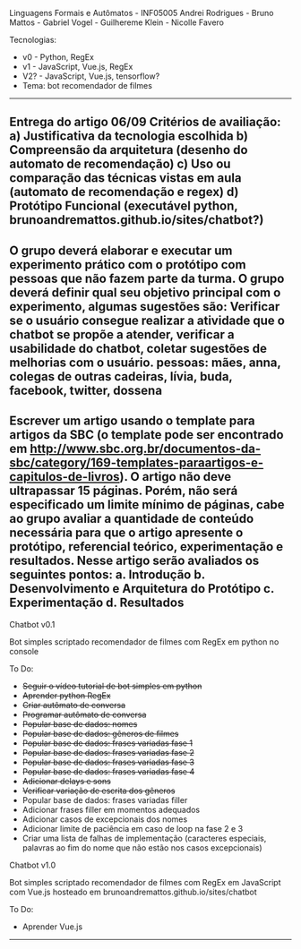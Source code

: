 Linguagens Formais e Autômatos - INF05005
Andrei Rodrigues - Bruno Mattos - Gabriel Vogel - Guilhereme Klein - Nicolle Favero

Tecnologias:
* v0 - Python, RegEx
* v1 - JavaScript, Vue.js, RegEx
* V2? - JavaScript, Vue.js, tensorflow?
* Tema: bot recomendador de filmes
----------------------------------------------------------------------------------------------------------------------
Entrega do artigo 06/09
Critérios de availiação:
a) Justificativa da tecnologia escolhida
b) Compreensão da arquitetura (desenho do automato de recomendação)
c) Uso ou comparação das técnicas vistas em aula (automato de recomendação e regex)
d) Protótipo Funcional (executável python, brunoandremattos.github.io/sites/chatbot?)
----------------------------------------------------------------------------------------------------------------------
O grupo deverá elaborar e executar um experimento prático com o
protótipo com pessoas que não fazem parte da turma.
O grupo deverá definir qual seu objetivo principal com o experimento, algumas sugestões são: 
Verificar se o usuário consegue realizar a atividade que o chatbot se propõe a atender, verificar a usabilidade do chatbot,
coletar sugestões de melhorias com o usuário.
pessoas: mães, anna, colegas de outras cadeiras, lívia, buda, facebook, twitter, dossena 
----------------------------------------------------------------------------------------------------------------------
Escrever um artigo usando o template para artigos da SBC (o template pode ser
encontrado em http://www.sbc.org.br/documentos-da-sbc/category/169-templates-paraartigos-e-capitulos-de-livros). O artigo não deve ultrapassar 15 páginas. Porém, não será
especificado um limite mínimo de páginas, cabe ao grupo avaliar a quantidade de conteúdo
necessária para que o artigo apresente o protótipo, referencial teórico, experimentação e
resultados. Nesse artigo serão avaliados os seguintes pontos:
a. Introdução
b. Desenvolvimento e Arquitetura do Protótipo
c. Experimentação
d. Resultados
------------------------------------------------------------------------------------------------------------------------

Chatbot v0.1

Bot simples scriptado recomendador de filmes com RegEx em python no console

To Do:
* ~~Seguir o vídeo tutorial de bot simples em python~~
* ~~Aprender python RegEx~~
* ~~Criar autômato de conversa~~
* ~~Programar autômato de conversa~~
* ~~Popular base de dados: nomes~~
* ~~Popular base de dados: gêneros de filmes~~
* ~~Popular base de dados: frases variadas fase 1~~
* ~~Popular base de dados: frases variadas fase 2~~
* ~~Popular base de dados: frases variadas fase 3~~
* ~~Popular base de dados: frases variadas fase 4~~
* ~~Adicionar delays e sons~~
* ~~Verificar variação de escrita dos gêneros~~
* Popular base de dados: frases variadas filler
* Adicionar frases filler em momentos adequados
* Adicionar casos de excepcionais dos nomes
* Adicionar limite de paciência em caso de loop na fase 2 e 3
* Criar uma lista de falhas de implementação (caracteres especiais, palavras ao fim do nome que não estão nos casos excepcionais)

Chatbot v1.0

Bot simples scriptado recomendador de filmes com RegEx em JavaScript com Vue.js hosteado em brunoandremattos.github.io/sites/chatbot

To Do:
* Aprender Vue.js

------------------------------------------------------------------------------------------------------------------------